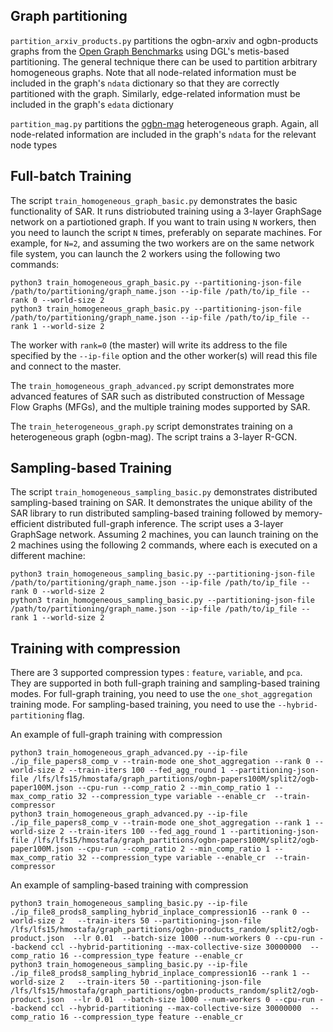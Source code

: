 ## Graph partitioning

``partition_arxiv_products.py`` partitions the ogbn-arxiv and ogbn-products  graphs from the [Open Graph Benchmarks](https://ogb.stanford.edu/) using DGL's metis-based partitioning. The general technique there can be used to partition arbitrary homogeneous graphs. Note that all node-related information must be included in the graph's ``ndata`` dictionary so that they are correctly partitioned with the graph. Similarly, edge-related information must be included in the graph's ``edata`` dictionary

``partition_mag.py`` partitions the [ogbn-mag](https://ogb.stanford.edu/docs/nodeprop/#ogbn-mag) heterogeneous graph. Again, all node-related information are included in the graph's ``ndata`` for the relevant node types

## Full-batch Training

The script ``train_homogeneous_graph_basic.py`` demonstrates the basic functionality of SAR. It runs distriobuted training using a 3-layer GraphSage network on a partiotioned graph. If you want to train using ``N`` workers, then you need to launch the script ``N`` times, preferably on separate machines. For example, for ``N=2``, and assuming the two workers are on the same network file system, you can launch the 2 workers using the following two commands:

```shell
python3 train_homogeneous_graph_basic.py --partitioning-json-file /path/to/partitioning/graph_name.json --ip-file /path/to/ip_file --rank 0 --world-size 2
python3 train_homogeneous_graph_basic.py --partitioning-json-file /path/to/partitioning/graph_name.json --ip-file /path/to/ip_file --rank 1 --world-size 2

```
The worker with ``rank=0`` (the master)  will write its address to the file specified by the ``--ip-file`` option and the other worker(s) will read this file and connect to the master.


The ``train_homogeneous_graph_advanced.py`` script demonstrates more advanced features of SAR such as distributed construction of Message Flow Graphs (MFGs), and the multiple training modes supported by SAR. 

The ``train_heterogeneous_graph.py`` script demonstrates training on a heterogeneous graph (ogbn-mag). The script trains a 3-layer R-GCN.


## Sampling-based Training
The script ``train_homogeneous_sampling_basic.py`` demonstrates distributed sampling-based training on SAR. It demonstrates the unique ability of  the SAR library to run distributed sampling-based training followed by memory-efficient distributed full-graph inference. The script uses a 3-layer GraphSage network. Assuming 2 machines, you can launch training on the 2 machines using the following 2 commands, where each is executed on a different machine:

```shell
python3 train_homogeneous_sampling_basic.py --partitioning-json-file /path/to/partitioning/graph_name.json --ip-file /path/to/ip_file --rank 0 --world-size 2
python3 train_homogeneous_sampling_basic.py --partitioning-json-file /path/to/partitioning/graph_name.json --ip-file /path/to/ip_file --rank 1 --world-size 2

```

## Training with compression
There are 3 supported compression types : ``feature``, ``variable``, and ``pca``. They are supported in both full-graph training and sampling-based training modes. For full-graph training, you need to use the ``one_shot_aggregation`` training mode. For sampling-based training, you need to use the ``--hybrid-partitioning`` flag.

An example of full-graph training with compression

```shell
python3 train_homogeneous_graph_advanced.py --ip-file ./ip_file_papers8_comp_v --train-mode one_shot_aggregation --rank 0 --world-size 2 --train-iters 100 --fed_agg_round 1 --partitioning-json-file /lfs/lfs15/hmostafa/graph_partitions/ogbn-papers100M/split2/ogb-paper100M.json --cpu-run --comp_ratio 2 --min_comp_ratio 1 --max_comp_ratio 32 --compression_type variable --enable_cr  --train-compressor
python3 train_homogeneous_graph_advanced.py --ip-file ./ip_file_papers8_comp_v --train-mode one_shot_aggregation --rank 1 --world-size 2 --train-iters 100 --fed_agg_round 1 --partitioning-json-file /lfs/lfs15/hmostafa/graph_partitions/ogbn-papers100M/split2/ogb-paper100M.json --cpu-run --comp_ratio 2 --min_comp_ratio 1 --max_comp_ratio 32 --compression_type variable --enable_cr  --train-compressor
```



An example of sampling-based training with compression


```shell
python3 train_homogeneous_sampling_basic.py --ip-file ./ip_file8_prods8_sampling_hybrid_inplace_compression16 --rank 0 --world-size 2   --train-iters 50 --partitioning-json-file /lfs/lfs15/hmostafa/graph_partitions/ogbn-products_random/split2/ogb-product.json  --lr 0.01  --batch-size 1000 --num-workers 0 --cpu-run --backend ccl --hybrid-partitioning --max-collective-size 30000000  --comp_ratio 16 --compression_type feature --enable_cr
python3 train_homogeneous_sampling_basic.py --ip-file ./ip_file8_prods8_sampling_hybrid_inplace_compression16 --rank 1 --world-size 2   --train-iters 50 --partitioning-json-file /lfs/lfs15/hmostafa/graph_partitions/ogbn-products_random/split2/ogb-product.json  --lr 0.01  --batch-size 1000 --num-workers 0 --cpu-run --backend ccl --hybrid-partitioning --max-collective-size 30000000  --comp_ratio 16 --compression_type feature --enable_cr

```
